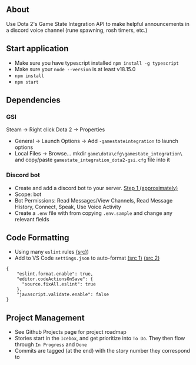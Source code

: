 ## About
Use Dota 2's Game State Integration API to make helpful announcements in a discord voice channel (rune spawning, rosh timers, etc.)

## Start application
- Make sure you have typescript installed `npm install -g typescript`
- Make sure your `node --version` is at least v18.15.0
- `npm install`
- `npm start`

## Dependencies
### GSI
Steam -> Right click Dota 2 -> Properties
- General -> Launch Options -> Add `-gamestateintegration` to launch options
- Local Files -> Browse... mkdir `game\dota\cfg\gamestate_integration\` and copy/paste `gamestate_integration_dota2-gsi.cfg` file into it 
### Discord bot
- Create and add a discord bot to your server. [Step 1 (approximately)](https://www.digitalocean.com/community/tutorials/how-to-build-a-discord-bot-with-node-js)
- Scope: bot
- Bot Permissions: Read Messages/View Channels, Read Message History, Connect, Speak, Use Voice Activity
- Create a `.env` file with from copying `.env.sample` and change any relevant fields

## Code Formatting
- Using many `eslint` rules [(src)](https://eslint-config.netlify.app/rules/yield-star-spacing))
- Add to VS Code `settings.json` to auto-format [(src 1)](https://daveceddia.com/vscode-use-eslintrc/#:~:text=Configure%20VSCode%20Settings%20to%20use%20ESLint%20for%20Formatting&text=Click%20that%20tiny%20icon%20in,paper%20with%20a%20little%20arrow.&text=The%20first%20one%20turns%20on,it%2C%20we're%20done.) [(src 2)](https://stackoverflow.com/questions/49582984/how-do-i-disable-js-file-is-a-commonjs-module-it-may-be-converted-to-an-es6)
```
{
    "eslint.format.enable": true,
    "editor.codeActionsOnSave": {
      "source.fixAll.eslint": true
    },
    "javascript.validate.enable": false
}
```

## Project Management
- See Github Projects page for project roadmap
- Stories start in the `Icebox`, and get prioritize into `To Do`. They then flow through `In Progress` and `Done`
- Commits are tagged (at the end) with the story number they correspond to
